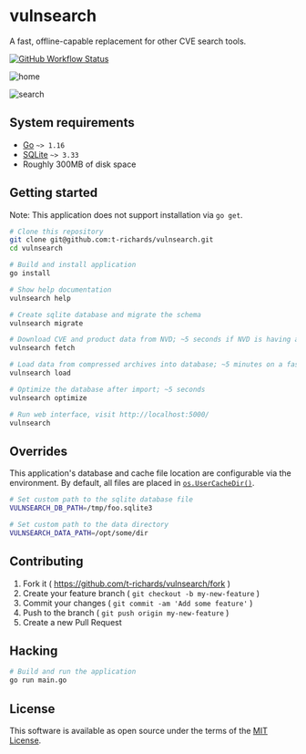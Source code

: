 # vulnsearch

A fast, offline-capable replacement for other CVE search tools.

[![GitHub Workflow Status](https://img.shields.io/github/workflow/status/t-richards/vulnsearch/Test?style=flat-square)](https://github.com/t-richards/vulnsearch/actions)

![home](https://user-images.githubusercontent.com/3905798/100484708-86068280-30cb-11eb-8f9a-a3b610e17845.png)

![search](https://user-images.githubusercontent.com/3905798/100484711-8737af80-30cb-11eb-97c0-ec5a7eba8408.png)


## System requirements

- [Go][golang] `~> 1.16`
- [SQLite][sqlite] `~> 3.33`
- Roughly 300MB of disk space

## Getting started

Note: This application does not support installation via `go get`.

```bash
# Clone this repository
git clone git@github.com:t-richards/vulnsearch.git
cd vulnsearch

# Build and install application
go install

# Show help documentation
vulnsearch help

# Create sqlite database and migrate the schema
vulnsearch migrate

# Download CVE and product data from NVD; ~5 seconds if NVD is having a good day.
vulnsearch fetch

# Load data from compressed archives into database; ~5 minutes on a fast machine.
vulnsearch load

# Optimize the database after import; ~5 seconds
vulnsearch optimize

# Run web interface, visit http://localhost:5000/
vulnsearch
```

## Overrides

This application's database and cache file location are configurable via the environment.
By default, all files are placed in [`os.UserCacheDir()`][cachedir].

```bash
# Set custom path to the sqlite database file
VULNSEARCH_DB_PATH=/tmp/foo.sqlite3

# Set custom path to the data directory
VULNSEARCH_DATA_PATH=/opt/some/dir
```

## Contributing

1. Fork it ( <https://github.com/t-richards/vulnsearch/fork> )
2. Create your feature branch ( `git checkout -b my-new-feature` )
3. Commit your changes ( `git commit -am 'Add some feature'` )
4. Push to the branch ( `git push origin my-new-feature` )
5. Create a new Pull Request

## Hacking

```bash
# Build and run the application
go run main.go
```

## License

This software is available as open source under the terms of the [MIT License][license].

[cachedir]: https://golang.org/pkg/os/#UserCacheDir
[golang]: https://golang.org
[license]: LICENSE
[sqlite]: https://www.sqlite.org/index.html
